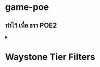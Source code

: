 # game-poe

## ทำไว้ เพื่อ ชาว POE2

<details> <summary> <H1> Waystone Tier Filters </H1> </summary>
ค้นหา Waystone ระบุ tier:

### Tier (1-5) 💀
```
"Waystone Tier: [1-5]$"
```
### Tier (6-9) 💀💀
```
"Waystone Tier: [6-9]$"
```
### Tier (10-19) 💀💀💀
```
"Waystone Tier: [1][0-9]$"
```
</details>
